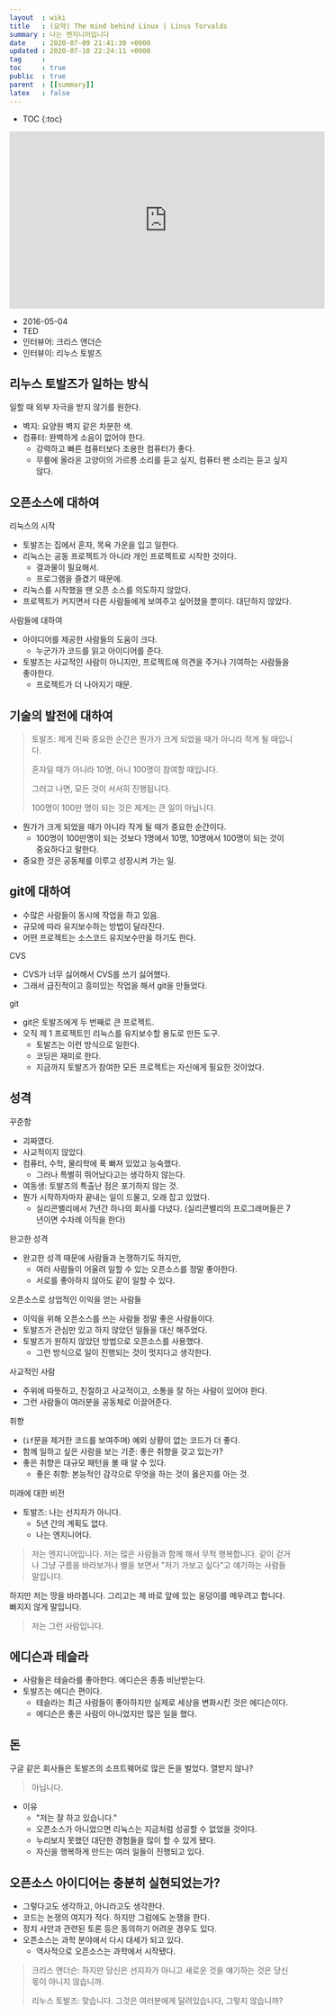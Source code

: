 ```yaml
---
layout  : wiki
title   : (요약) The mind behind Linux | Linus Torvalds
summary : 나는 엔지니어입니다
date    : 2020-07-09 21:41:30 +0900
updated : 2020-07-10 22:24:11 +0900
tag     : 
toc     : true
public  : true
parent  : [[summary]]
latex   : false
---
```

* TOC
{:toc}

<iframe width="560" height="315" src="https://www.youtube.com/embed/o8NPllzkFhE" frameborder="0" allow="accelerometer; autoplay; encrypted-media; gyroscope; picture-in-picture" allowfullscreen></iframe>

- 2016-05-04
- TED
- 인터뷰어: 크리스 앤더슨
- 인터뷰이: 리누스 토발즈

## 리누스 토발즈가 일하는 방식

일할 때 외부 자극을 받지 않기를 원한다.
- 벽지: 요양원 벽지 같은 차분한 색.
- 컴퓨터: 완벽하게 소음이 없어야 한다.
    - 강력하고 빠른 컴퓨터보다 조용한 컴퓨터가 좋다.
    - 무릎에 올라온 고양이의 가르릉 소리를 듣고 싶지, 컴퓨터 팬 소리는 듣고 싶지 않다.

## 오픈소스에 대하여

리눅스의 시작

- 토발즈는 집에서 혼자, 목욕 가운을 입고 일한다.
- 리눅스는 공동 프로젝트가 아니라 개인 프로젝트로 시작한 것이다.
    - 결과물이 필요해서.
    - 프로그램을 즐겼기 때문에.
- 리눅스를 시작했을 땐 오픈 소스를 의도하지 않았다.
- 프로젝트가 커지면서 다른 사람들에게 보여주고 싶어졌을 뿐이다. 대단하지 않았다.

사람들에 대하여

- 아이디어를 제공한 사람들의 도움이 크다.
    - 누군가가 코드를 읽고 아이디어를 준다.
- 토발즈는 사교적인 사람이 아니지만, 프로젝트에 의견을 주거나 기여하는 사람들을 좋아한다.
    - 프로젝트가 더 나아지기 때문.

## 기술의 발전에 대하여

> 토발즈: 제게 진짜 중요한 순간은 뭔가가 크게 되었을 때가 아니라 작게 될 때입니다.
>
> 혼자일 때가 아니라 10명, 아니 100명이 참여할 때입니다.
>
> 그러고 나면, 모든 것이 서서히 진행됩니다.
>
> 100명이 100만 명이 되는 것은 제게는 큰 일이 아닙니다.

- 뭔가가 크게 되었을 때가 아니라 작게 될 때가 중요한 순간이다.
    - 100명이 100만명이 되는 것보다 1명에서 10명, 10명에서 100명이 되는 것이 중요하다고 말한다.
- 중요한 것은 공동체를 이루고 성장시켜 가는 일.

## git에 대하여

- 수많은 사람들이 동시에 작업을 하고 있음.
- 규모에 따라 유지보수하는 방법이 달라진다.
- 어떤 프로젝트는 소스코드 유지보수만을 하기도 한다.

CVS

- CVS가 너무 싫어해서 CVS를 쓰기 싫어했다.
- 그래서 급진적이고 흥미있는 작업을 해서 git을 만들었다.

git

- git은 토발즈에게 두 번째로 큰 프로젝트.
- 오직 제 1 프로젝트인 리눅스를 유지보수할 용도로 만든 도구.
    - 토발즈는 이런 방식으로 일한다.
    - 코딩은 재미로 한다.
    - 지금까지 토발즈가 참여한 모든 프로젝트는 자신에게 필요한 것이었다.

## 성격

꾸준함

- 괴짜였다.
- 사교적이지 않았다.
- 컴퓨터, 수학, 물리학에 푹 빠져 있었고 능숙했다.
    - 그러나 특별히 뛰어났다고는 생각하지 않는다.
- 여동생: 토발즈의 특출난 점은 포기하지 않는 것.
- 뭔가 시작하자마자 끝내는 일이 드물고, 오래 잡고 있었다.
    - 실리콘밸리에서 7년간 하나의 회사를 다녔다. (실리콘밸리의 프로그래머들은 7년이면 수차례 이직을 한다)

완고한 성격

- 완고한 성격 때문에 사람들과 논쟁하기도 하지만,
    - 여러 사람들이 어울려 일할 수 있는 오픈소스를 정말 좋아한다.
    - 서로를 좋아하지 않아도 같이 일할 수 있다.

오픈소스로 상업적인 이익을 얻는 사람들

- 이익을 위해 오픈소스를 쓰는 사람들 정말 좋은 사람들이다.
- 토발즈가 관심만 있고 하지 않았던 일들을 대신 해주었다.
- 토발즈가 원하지 않았던 방법으로 오픈소스를 사용했다.
    - 그런 방식으로 일이 진행되는 것이 멋지다고 생각한다.

사교적인 사람

- 주위에 따뜻하고, 친절하고 사교적이고, 소통을 잘 하는 사람이 있어야 한다.
- 그런 사람들이 여러분을 공동체로 이끌어준다.

취향

- (`if`문을 제거한 코드를 보여주며) 예외 상황이 없는 코드가 더 좋다.
- 함께 일하고 싶은 사람을 보는 기준: 좋은 취향을 갖고 있는가?
- 좋은 취향은 대규모 패턴을 볼 때 알 수 있다.
    - 좋은 취향: 본능적인 감각으로 무엇을 하는 것이 옳은지를 아는 것.

미래에 대한 비전

- 토발즈: 나는 선지자가 아니다.
    - 5년 간의 계획도 없다.
    - 나는 엔지니어다.

> 저는 엔지니어입니다. 저는 많은 사람들과 함께 해서 무척 행복합니다.
같이 걷거나 그냥 구름을 바라보거나 별을 보면서 "저기 가보고 싶다"고 얘기하는 사람들 말입니다.
>
하지만 저는 땅을 바라봅니다. 그리고는 제 바로 앞에 있는 웅덩이를 메우려고 합니다. 빠지지 않게 말입니다.
>
> 저는 그런 사람입니다.

## 에디슨과 테슬라

- 사람들은 테슬라를 좋아한다. 에디슨은 종종 비난받는다.
- 토발즈는 에디슨 편이다.
    - 테슬라는 최근 사람들이 좋아하지만 실제로 세상을 변화시킨 것은 에디슨이다.
    - 에디슨은 좋은 사람이 아니었지만 많은 일을 했다.

## 돈

구글 같은 회사들은 토발즈의 소프트웨어로 많은 돈을 벌었다. 열받지 않나?

> 아닙니다.

- 이유
    - "저는 잘 하고 있습니다."
    - 오픈소스가 아니었으면 리눅스는 지금처럼 성공할 수 없었을 것이다.
    - 누리보지 못했던 대단한 경험들을 많이 할 수 있게 됐다.
    - 자신을 행복하게 만드는 여러 일들이 진행되고 있다.

## 오픈소스 아이디어는 충분히 실현되었는가?

- 그렇다고도 생각하고, 아니라고도 생각한다.
- 코드는 논쟁의 여지가 적다. 하지만 그럼에도 논쟁을 한다.
- 정치 사안과 관련된 토론 등은 동의하기 어려운 경우도 있다.
- 오픈소스는 과학 분야에서 다시 대세가 되고 있다.
    - 역사적으로 오픈소스는 과학에서 시작됐다.


> 크리스 앤더슨: 하지만 당신은 선지자가 아니고 새로운 것을 얘기하는 것은 당신 몫이 아니지 않습니까.
>
> 리누스 토발즈: 맞습니다. 그것은 여러분에게 달려있습니다, 그렇지 않습니까?


